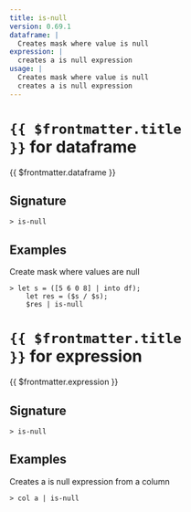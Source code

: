```yaml
---
title: is-null
version: 0.69.1
dataframe: |
  Creates mask where value is null
expression: |
  creates a is null expression
usage: |
  Creates mask where value is null
  creates a is null expression
---
```


# <code>{{ $frontmatter.title }}</code> for dataframe

<div class='command-title'>{{ $frontmatter.dataframe }}</div>

## Signature

```> is-null ```

## Examples

Create mask where values are null
```shell
> let s = ([5 6 0 8] | into df);
    let res = ($s / $s);
    $res | is-null
```

# <code>{{ $frontmatter.title }}</code> for expression

<div class='command-title'>{{ $frontmatter.expression }}</div>

## Signature

```> is-null ```

## Examples

Creates a is null expression from a column
```shell
> col a | is-null
```
